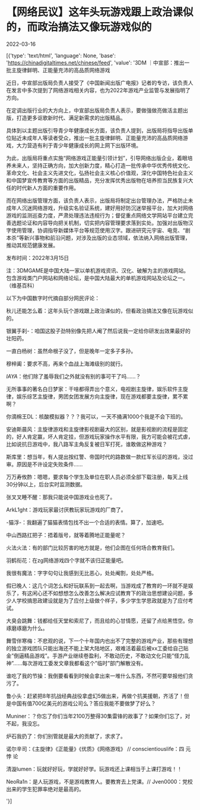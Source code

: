 # 【网络民议】这年头玩游戏跟上政治课似的，而政治搞法又像玩游戏似的

2022-03-16

[{'type': 'text/html', 'language': None, 'base': 'https://chinadigitaltimes.net/chinese/feed', 'value': '3DM ｜中宣部：推出一批主旋律鲜明、正能量充沛的高品质网络游戏

近日，中宣部出版局负责人接受了《中国新闻出版广电报》记者的专访，该负责人在发言中多次提到了网络游戏相关内容，也为2022年游戏产业监管与发展指明了方向。

在定调出版行业的大方向上，中宣部出版局负责人表示，要做强做亮做活主题出版，打造更多讴歌新时代、满足新需求的出版精品。

具体到以主题出版引导青少年健康成长方面，该负责人提到，出版局将指导出版单位贴近未成年人等读者受众，推出一批主旋律鲜明、正能量充沛的高品质网络游戏，大力营造有利于青少年健康成长的网上网下出版环境。

为此，出版局将重点实施“网络游戏正能量引领计划”，引导网络出版企业，着眼培养未来人，坚持正确方向，加大创新力度，精心打造一批传承中华优秀传统文化、革命文化、社会主义先进文化，弘扬社会主义核心价值观，深化中国特色社会主义和中国梦宣传教育等方面的出版精品，充分发挥优秀出版物在培养担当民族复兴大任的时代新人方面的重要作用。

而在网络出版管理方面，该负责人表示，出版局将制定出台管理办法，严格防止未成年人沉迷网络游戏，升级实名验证系统，建好用好防沉迷举报平台，加大对网络游戏的监测巡查力度，严肃处理违法违规行为；督促重点网络文学网站平台建立完善选题论证和内容导向把关机制，切实把内容管理要求落到实处。加强对出版物汉字使用管理，协调指导新媒体平台等规范使用汉字。跟进研究元宇宙、电竞、“剧本杀”等新兴事物和前沿问题，对涉及出版的业态领域，依法纳入网络出版管理，推动其规范健康发展。

发布时间：2022年3月15日

注：3DMGAME是中国大陆一家以单机游戏资讯、汉化、破解为主的游戏网站。包含游戏类门户网站和网络论坛，是中国大陆最大的单机游戏网站及论坛之一。（维基百科）

以下为中国数字时代摘自部分网民评论：  



秋儿还能怎么着：这年头玩个游戏跟上政治课似的，但看政治搞法又像在玩游戏似的。

银翼手刹-：咱国这股子劲特别像先把人阉了然后说我一定给你研发出效果最好的壮阳药。

一直白杨树：虽然命根子没了，但是晚年一定多子多孙。

穆梓阖：要求不高，再来个血战上海滩级别的就行。

_IAYA_：他们除了羞辱我们之外就没有别的事可干了吗……？

无所事事的著名白日梦家：干啥都得弄出个意义，电视剧主旋律，娱乐软件主旋律，娱乐综艺主旋律，男团女团发展方向主旋律，现在游戏都要主旋律，累不累啊？

你滴棉王DL：核酸模拟器？？？我可以，一天不捅满1000个我是不会下班的。

安迪斯晨风：主旋律游戏和主旋律影视剧最大的区别，就是影视剧的流程是固定的，好人肯定赢，坏人肯定挂，但游戏玩家操作水平有限，我方可能会被花式虐，比如说抗日游戏中，我八路军主角反复被日军打死，谁敢做这种游戏？

斯库里：想当年，有人提出按红警、帝国时代的路数做一款红军长征的游戏，没过审。原因是不许设定失败条件……

万万寿攸酢：嗯嗯，要求每个学生及单位在职人员必须全部下载注册，每天上线30分钟以上，后台实时监测数据。

张叉叉睡不醒：那我只能说中国游戏业也死了。

ArkL1ght：游戏玩家最讨厌教玩家玩游戏的厂商了。

-猫浮-：我翻遍了猫猫表情包找不出一个合适的表情。算了，加速吧。

中山西路扛把子：捂着版号，就等着腾地正能量呢？

火法火法：有的部门比较厉害的地方就是，他们企图在任何场合教育我们。

羽鹤衔花：在zg网络游戏四个字就不该归正能量吧。

我很有魔法：字字句句让我感到无比恶心，处处阉割，处处严格。

假已晚人：这几个词怎么和好玩联系到一起去啊，当游戏成了教育的一环就不是娱乐了，有这闲心还不如想想怎么改善怎么解决应试教育下的政治思想建设问题，多少人学校搞思政建设就是为了应付上级做个样子，多少学生学思政就是为了应付考试。

大臭会跳舞：钱都给任天堂和索尼了，而且给的心甘情愿，还留了点给黑悟空。你琢磨琢磨为什么。

舞雪伴寒梅：不悲观的说，下一个十年国内也出不了完整的游戏产业，那些有理想的独立游戏团队只能出海还不能上架大陆地区，艰难活着最后被xx工委给自己贴金&#8221;倒逼精品游戏&#8221;。手游产业继续卷盈利，不敢动历史，不敢动文化只能&#8221;怪力乱神&#8221;……每次游戏工委发文章我都看这个&#8221;临时&#8221;部门解散没有。

谁吃了我的节操：我倒要看看到时候会拿出来一堆什么东西，不然可要举报他们贪污了。

鲁小头：赶紧把8年抗战经典战役拿虚幻5做出来，再做个抗美援朝，齐活了！但是中国有值700亿美元的游戏公司么？答应我能不要做梦了好么？

Muniner：？你忘了你们当年2100万整得30集雷锋的故事了？如果你们忘了，对不起，我没忘。

炉石我扔了：你们别管就是最大的贡献了，求求了。

诺尔辛司：《主旋律》《正能量》《优质》《网络游戏》 //  conscientiouslife：四 元 悖 论

清漩lumen：玩就好好玩，学就好好学。玩游戏还上课相当于上课打游戏！！

NeoRa1n：是人玩游戏，不是游戏教育人。要教育去上党课。//  Jven0000：党校出来的学生犯罪率绝对是最高的。

'}]